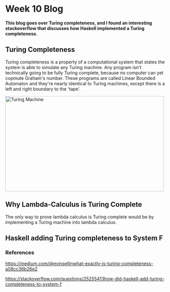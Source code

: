 # Week 10 Blog
**This blog goes over Turing completeness, and I found an interesting stackoverflow that discusses how Haskell implemented a Turing completeness.**
## Turing Completeness
Turing completeness is a property of a computational system that states the system is able to simulate any Turing machine. Any program isn't technically going to be fully Turing complete, because no computer can yet copmute Graham's number. These programs are called Linear Bounded Automaton and they're nearly identical to Turing machines, except there is a left and right boundary to the 'tape'. 

<img src="https://www.static-contents.youth4work.com/y4w/Documents/Portfolio/840a7f38-5ce6-4c55-ad6a-bf0e64b9960c.jpg" alt="Turing Machine" class = "alignleft" height = "300" width="500"/>


## Why Lambda-Calculus is Turing Complete
The only way to prove lambda calculus is Turing complete would be by implementing a Turing machine into lambda calculus.

## Haskell adding Turing completeness to System F


### References
https://medium.com/@evinsellinwhat-exactly-is-turing-completeness-a08cc36b26e2

https://stackoverflow.com/questions/25255413how-did-haskell-add-turing-completeness-to-system-f